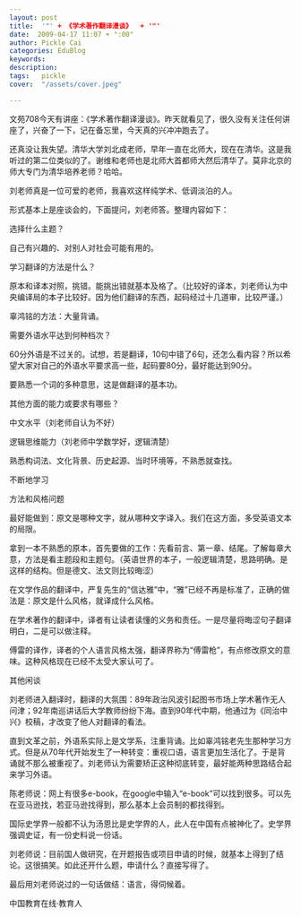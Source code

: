```yaml
---
layout: post  
title:  '"' + 《学术著作翻译漫谈》  + '"'
date:  2009-04-17 11:07 + ":00" 
author: Pickle Cai  
categories: EduBlog  
keywords: 
description:   
tags:	pickle   
cover:  "/assets/cover.jpeg"  

---  
```

    
文苑708今天有讲座：《学术著作翻译漫谈》。昨天就看见了，很久没有关注任何讲座了，兴奋了一下，记在备忘里，今天真的兴冲冲跑去了。



还真没让我失望。清华大学刘北成老师，早年一直在北师大，现在在清华。这是我听过的第二位类似的了。谢维和老师也是北师大首都师大然后清华了。莫非北京的师大专门为清华培养老师？哈哈。



刘老师真是一位可爱的老师，我喜欢这样纯学术、低调淡泊的人。



形式基本上是座谈会的，下面提问，刘老师答。整理内容如下：





选择什么主题？



自己有兴趣的、对别人对社会可能有用的。

学习翻译的方法是什么？



原本和译本对照，挑错。能挑出错就基本及格了。（比较好的译本，刘老师认为中央编译局的本子比较好。因为他们翻译的东西，起码经过十几道审，比较严谨。）

辜鸿铭的方法：大量背诵。

需要外语水平达到何种档次？



60分外语是不过关的。试想，若是翻译，10句中错了6句，还怎么看内容？所以希望大家对自己的外语水平要求高一些，起码要80分，最好能达到90分。

要熟悉一个词的多种意思，这是做翻译的基本功。

其他方面的能力或要求有哪些？



中文水平（刘老师自认为不好）

逻辑思维能力（刘老师中学数学好，逻辑清楚）

熟悉构词法、文化背景、历史起源、当时环境等，不熟悉就查找。

不断地学习

方法和风格问题



最好能做到：原文是哪种文字，就从哪种文字译入。我们在这方面，多受英语文本的局限。

拿到一本不熟悉的原本，首先要做的工作：先看前言、第一章、结尾。了解每章大意，方法是看主题段和主题句。（英语世界的本子，一般逻辑清楚，思路明确。是这样的结构。但是德文、法文则比较晦涩）

在文学作品的翻译中，严复先生的“信达雅”中，“雅”已经不再是标准了，正确的做法是：原文是什么风格，就译成什么风格。

在学术著作的翻译中，译者有让读者读懂的义务和责任。一是尽量将晦涩句子翻译明白，二是可以做注释。

傅雷的译作，译者的个人语言风格太强，翻译界称为“傅雷枪”，有点修改原文的意味。这种风格现在已经不太受大家认可了。

其他闲谈



刘老师进入翻译时，翻译的大氛围：89年政治风波引起图书市场上学术著作无人问津；92年南巡讲话后大学教师纷纷下海。直到90年代中期，他通过为《同治中兴》校稿，才改变了他人对翻译的看法。

直到文革之前，外语系实际上是文学系，注重背诵。比如辜鸿铭老先生那种学习方式。但是从70年代开始发生了一种转变：重视口语，语言更加生活化了。于是背诵就不那么被重视了。刘老师认为需要矫正这种彻底转变，最好能两种思路结合起来学习外语。

陈老师说：网上有很多e-book，在google中输入“e-book”可以找到很多。可以先在亚马逊找，若亚马逊找得到，那么基本上会员制的都找得到。

国际史学界一般都不认为汤恩比是史学界的人，此人在中国有点被神化了。史学界强调史证，有一份史料说一份话。

刘老师说：目前国人做研究，在开题报告或项目申请的时候，就基本上得到了结论。这很搞笑。如此还开什么题，申请什么？直接写得了。

最后用刘老师说过的一句话做结：语言，得伺候着。



		    
 中国教育在线·教育人

